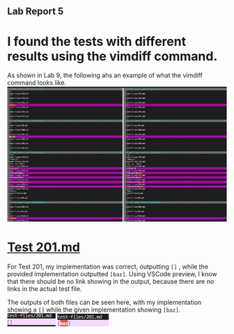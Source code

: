 ## Lab Report 5

# I found the tests with different results using the vimdiff command.

As shown in Lab 9, the following ahs an example of what the vimdiff command looks like.
![Image](lab5image1.png)

# [Test 201.md](https://github.com/nidhidhamnani/markdown-parser/blob/main/test-files/201.md)

For Test 201, my implementation was correct, outputting `[]` , while the provided implementation outputted `[baz]`. Using VSCode preview, I know that there should be no link showing in the output, because there are no links in the actual test file.

The outputs of both files can be seen here, with my implementation showing a `[]` while the given implementation showing `[baz]`.
![Image](lab5image3.png)
![Image](lab5image4.png)

